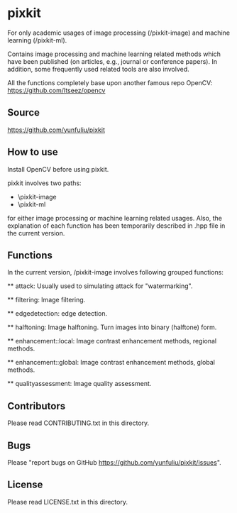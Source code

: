 pixkit
======
For only academic usages of image processing (/pixkit-image) and machine learning (/pixkit-ml).

Contains image processing and machine learning related methods which have been published (on articles, e.g., journal or conference papers). 
In addition, some frequently used related tools are also involved.

All the functions completely base upon another famous repo OpenCV:
<https://github.com/Itseez/opencv>

Source
------
<https://github.com/yunfuliu/pixkit>

How to use
----------
Install OpenCV before using pixkit.

pixkit involves two paths:
- \pixkit-image
- \pixkit-ml

for either image processing or machine learning related usages.
Also, the explanation of each function has been temporarily described in .hpp file in the current version.

Functions
---------
In the current version, /pixkit-image involves following grouped functions:

** attack: Usually used to simulating attack for "watermarking".

** filtering: Image filtering.

** edgedetection: edge detection.

** halftoning: Image halftoning. Turn images into binary (halftone) form.

** enhancement::local: Image contrast enhancement methods, regional methods.

** enhancement::global: Image contrast enhancement methods, global methods.

** qualityassessment: Image quality assessment.

Contributors
------------
Please read CONTRIBUTING.txt in this directory.

Bugs
----
Please "report bugs on GitHub <https://github.com/yunfuliu/pixkit/issues>".

License
-------
Please read LICENSE.txt in this directory.
